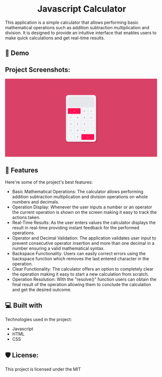 <h1 align="center" id="title">Javascript Calculator</h1>

<p id="description">This application is a simple calculator that allows performing basic mathematical operations such as addition subtraction multiplication and division. It is designed to provide an intuitive interface that enables users to make quick calculations and get real-time results.</p>

<h2>🚀 Demo</h2>

[]()

<h2>Project Screenshots:</h2>

<img src="photo.png" alt="project-screenshot" width="500" height="auto"/>

  
  
<h2>🧐 Features</h2>

Here're some of the project's best features:

*   Basic Mathematical Operations: The calculator allows performing addition subtraction multiplication and division operations on whole numbers and decimals.
*   Operation Display: Whenever the user inputs a number or an operator the current operation is shown on the screen making it easy to track the actions taken.
*   Real-Time Results: As the user enters values the calculator displays the result in real-time providing instant feedback for the performed operations.
*   Operator and Decimal Validation: The application validates user input to prevent consecutive operator insertion and more than one decimal in a number ensuring a valid mathematical syntax.
*   Backspace Functionality: Users can easily correct errors using the backspace function which removes the last entered character in the operation.
*   Clear Functionality: The calculator offers an option to completely clear the operation making it easy to start a new calculation from scratch.
*   Operation Resolution: With the "resolve()" function users can obtain the final result of the operation allowing them to conclude the calculation and get the desired outcome.

  
  
<h2>💻 Built with</h2>

Technologies used in the project:

*   Javascript
*   HTML
*   CSS

<h2>🛡️ License:</h2>

This project is licensed under the MIT